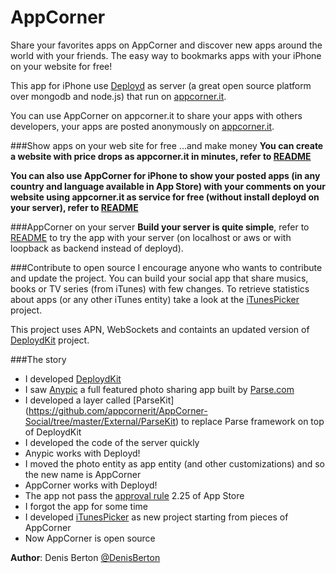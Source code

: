 AppCorner
============

Share your favorites apps on AppCorner and discover new apps around the world with your friends. The easy way to bookmarks apps with your iPhone on your website for free!

This app for iPhone use [Deployd](http://deployd.com) as server (a great open source platform over mongodb and node.js) that run on [appcorner.it](http://www.appcorner.it). 

You can use AppCorner on appcorner.it to share your apps with others developers, your apps are posted anonymously on [appcorner.it](http://www.appcorner.it/en/app-devs.html).

###Show apps on your web site for free ...and make money
**You can create a website with price drops as appcorner.it in minutes, refer to [README](https://github.com/appcornerit/AppCorner-Social/tree/master/appcorner.it)**

**You can also use AppCorner for iPhone to show your posted apps (in any country and language available in App Store) with your comments on your website using appcorner.it as service for free (without install deployd on your server), refer to [README](https://github.com/appcornerit/AppCorner-Social/tree/master/appcorner.it)**

###AppCorner on your server
**Build your server is quite simple**, refer to [README](https://github.com/appcornerit/AppCorner-Social/tree/master/Deployd-Modules) to try the app with your server (on localhost or aws or with loopback as backend instead of deployd).

###Contribute to open source
I encourage anyone who wants to contribute and update the project.
You can build your social app that share musics, books or TV series (from iTunes) with few changes.
To retrieve statistics about apps (or any other iTunes entity) take a look at the [iTunesPicker](https://github.com/appcornerit/iTunesPicker) project.

This project uses APN, WebSockets and containts an updated version of [DeploydKit](https://github.com/appcornerit/AppCorner-Social/tree/master/External/DeploydKit) project.

###The story
- I developed [DeploydKit](https://github.com/appcornerit/DeploydKit)
- I saw [Anypic](https://github.com/ParsePlatform/Anypic) a full featured photo sharing app built by [Parse.com](https://parse.com)
- I developed a layer called [ParseKit] (https://github.com/appcornerit/AppCorner-Social/tree/master/External/ParseKit) to replace Parse framework on top of DeploydKit
- I developed the code of the server quickly
- Anypic works with Deployd!
- I moved the photo entity as app entity (and other customizations) and so the new name is AppCorner
- AppCorner works with Deployd!
- The app not pass the [approval rule](https://developer.apple.com/app-store/review/guidelines/) 2.25 of App Store
- I forgot the app for some time
- I developed [iTunesPicker](https://github.com/appcornerit/iTunesPicker) as new project starting from pieces of AppCorner
- Now AppCorner is open source

**Author**: Denis Berton [@DenisBerton](https://twitter.com/DenisBerton)
